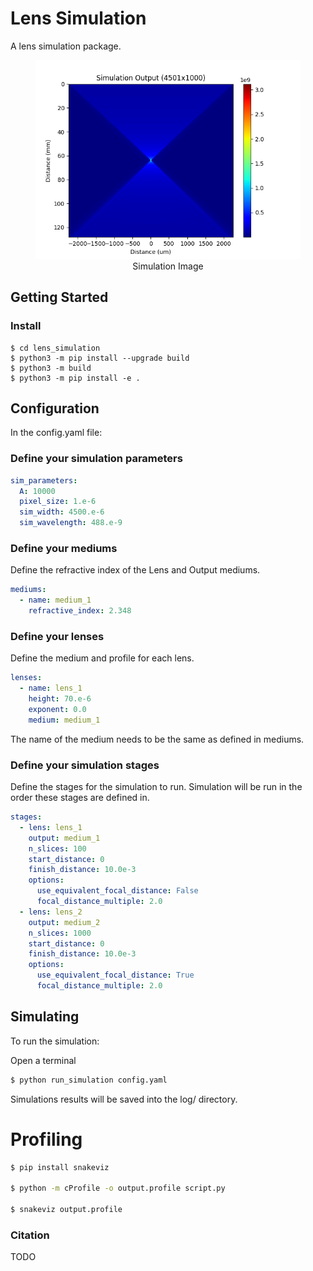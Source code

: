 # Lens Simulation
 A lens simulation package.

<figure>
  <img
  src="doc/img/sim.png"
  alt="Simulation Image">
  <figcaption style="text-align:center">Simulation Image</figcaption>
</figure>

## Getting Started


### Install

```
$ cd lens_simulation
$ python3 -m pip install --upgrade build
$ python3 -m build
$ python3 -m pip install -e .
```

## Configuration


In the config.yaml file:

### Define your simulation parameters

```yaml
sim_parameters:
  A: 10000
  pixel_size: 1.e-6 
  sim_width: 4500.e-6
  sim_wavelength: 488.e-9

```


### Define your mediums
Define the refractive index of the Lens and Output mediums.
```yaml
mediums:
  - name: medium_1
    refractive_index: 2.348
```
### Define your lenses
Define the medium and profile for each lens.
```yaml
lenses:
  - name: lens_1
    height: 70.e-6
    exponent: 0.0
    medium: medium_1
```
The name of the medium needs to be the same as defined in mediums.

### Define your simulation stages
Define the stages for the simulation to run. Simulation will be run in the order these stages are defined in.

```yaml
stages:
  - lens: lens_1
    output: medium_1 
    n_slices: 100 
    start_distance: 0
    finish_distance: 10.0e-3 
    options: 
      use_equivalent_focal_distance: False
      focal_distance_multiple: 2.0
  - lens: lens_2
    output: medium_2 
    n_slices: 1000 
    start_distance: 0
    finish_distance: 10.0e-3 
    options: 
      use_equivalent_focal_distance: True
      focal_distance_multiple: 2.0 
```

## Simulating
To run the simulation:

Open a terminal
```bash
$ python run_simulation config.yaml
```

Simulations results will be saved into the log/ directory. 

# Profiling
```bash
$ pip install snakeviz

$ python -m cProfile -o output.profile script.py

$ snakeviz output.profile
```


### Citation 
TODO